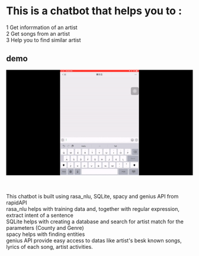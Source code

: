 # This is a chatbot that helps you to :
 1 Get inforrmation of an artist   
 2 Get songs from an artist   
 3 Help you to find similar artist

## demo

![](demo/demo.gif)

<br>

 This chatbot is built using rasa_nlu, SQLite, spacy and genius API from rapidAPI  
 rasa_nlu helps with training data and, together with regular expression, extract intent of a sentence  
 SQLite helps with creating a database and search for artist match for the parameters (County and Genre)  
 spacy helps with finding entities  
 genius API provide easy access to datas like artist's besk known songs, lyrics of each song, artist activities.

